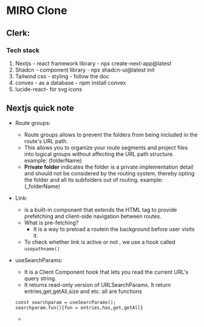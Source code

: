 # MIRO Clone

## Clerk:

### Tech stack

1. Nextjs - react framework library - npx create-next-app@latest
2. Shadcn - component library - npx shadcn-ui@latest init
3. Tailwind css - styling - follow the doc
4. convex - as a database - npm install convex
5. lucide-react- for svg icons

## Nextjs quick note

- Route groups:

  - Route groups allows to prevent the folders from being included in the route's URL path.
  - This allows you to organize your route segments and project files into logical groups without affecting the URL path structure. example: (folderName)
  - **Private folder** indicates the folder is a private implementation detail and should not be considered by the routing system, thereby opting the folder and all its subfolders out of routing. example: (\_folderName)

- Link:
  - <Link> is a built-in component that extends the HTML <a> tag to provide prefetching and client-side navigation between routes.
  - What is pre-fetching?
    - It is a way to preload a routein the background before user visits it.
  - To check whether link is active or not , we use a hook called `usepathname()`
- useSearchParams:
  - It is a Client Component hook that lets you read the current URL's query string.
  - It returns read-only version of URLSearchParams.
    It return entries,get,getAll,size and etc. all are functions
  ```
  const searchparam = useSearcParams();
  searchparam.fun(){fun = entries,has,get,getAll}
  ```
  -
